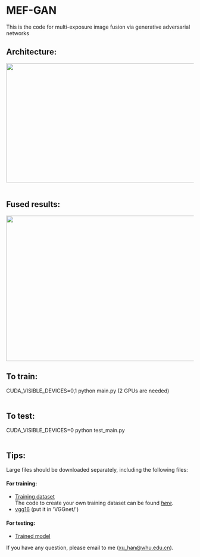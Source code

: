 # MEF-GAN
This is the code for multi-exposure image fusion via generative adversarial networks

## Architecture:<br>
<div align=center><img src="https://github.com/hanna-xu/MEF-GAN/blob/master/imgs/Architecture.png" width="740" height="320"/></div><br>

## Fused results:<br>
<div align=center><img src="https://github.com/hanna-xu/MEF-GAN/blob/master/imgs/results.png" width="700" height="390"/></div>

## To train:<br>
CUDA_VISIBLE_DEVICES=0,1 python main.py (2 GPUs are needed)<br><br>

## To test:<br>
CUDA_VISIBLE_DEVICES=0 python test_main.py<br><br>

## Tips:<br>
Large files should be downloaded separately, including the following files: <br>
#### For training:<br>
* [Training dataset](https://pan.baidu.com/s/18hQyGNlhVb3oXAXOJ5LZCQ)<br>
The code to create your own training dataset can be found [*here*](https://github.com/hanna-xu/utils).
* [vgg16](https://pan.baidu.com/s/1vK3l8rzgAkxcKpLvnFAwXA) (put it in 'VGGnet/')<br>

#### For testing:<br>
* [Trained model](https://pan.baidu.com/s/1zH6DC0N78Mw2jvPRB2I6HA)<br>

If you have any question, please email to me (xu_han@whu.edu.cn).

